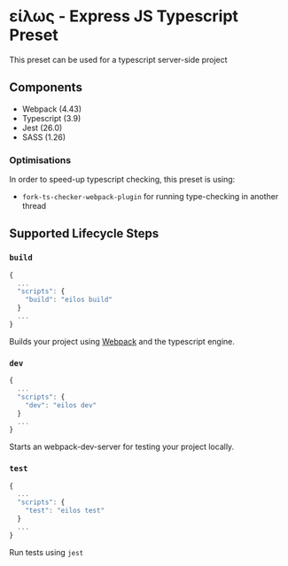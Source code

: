 # είλως - Express JS Typescript Preset

This preset can be used for a typescript server-side project

## Components

* Webpack (4.43)
* Typescript (3.9)
* Jest (26.0)
* SASS (1.26)

### Optimisations

In order to speed-up typescript checking, this preset is using:

* `fork-ts-checker-webpack-plugin` for running type-checking in another thread

## Supported Lifecycle Steps

### `build`

```js
{
  ...
  "scripts": {
    "build": "eilos build"
  }
  ...
}
```

Builds your project using [Webpack](https://webpack.js.org/guides/typescript) and the typescript engine.

### `dev`

```js
{
  ...
  "scripts": {
    "dev": "eilos dev"
  }
  ...
}
```

Starts an webpack-dev-server for testing your project locally.


### `test`

```js
{
  ...
  "scripts": {
    "test": "eilos test"
  }
  ...
}
```

Run tests using `jest`
